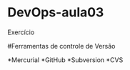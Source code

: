 # DevOps-aula03
Exercício 

#Ferramentas de controle de Versão

*Mercurial
*GitHub
*Subversion
*CVS 

